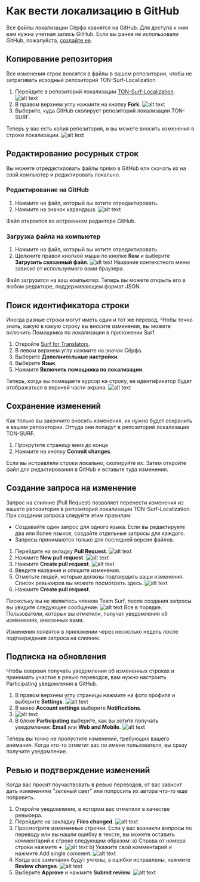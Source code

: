 # Как вести локализацию в GitHub

Все файлы локализации Сёрфа хранятся на GitHub. Для доступа к ним вам нужна учетная запись GitHub. Если вы ранее не использовали GitHub, пожалуйста, [создайте ее](https://github.com/signup?ref_cta=Sign+up&ref_loc=header+logged+out&ref_page=%2F&source=header-home).

## Копирование репозитория

Все изменения строк вносятся в файлы в вашем репозитории, чтобы не затрагивать исходный репозиторий TON-Surf-Localization.

1. Перейдите в репозиторий локализации [TON-Surf-Localization](https://github.com/tonlabs/TON-Surf-Localization).
   ![alt text](images/screenshot-00.png)
2. В правом верхнем углу нажмите на кнопку **Fork**.
   ![alt text](images/screenshot-01.png)
3. Выберите, куда GitHub скопирует репозиторий локализации TON-SURF.

Теперь у вас есть копия репозитория, и вы можете вносить изменения в строки локализации.
![alt text](images/screenshot-02.png)

## Редактирование ресурных строк
Вы можете отредактировать файлы прямо в GitHub или скачать их на свой компьютер и редактировать локально.

### Редактирование на GitHub
1. Нажмите на файл, который вы хотите отредактировать.
2. Нажмите на значок карандаша.
   ![alt text](images/screenshot-03.png)

Файл откроется во встроенном редакторе GitHub.

### Загрузка файла на компьютер
1. Нажмите на файл, который вы хотите отредактировать.
2. Щелкните правой кнопкой мыши по кнопке **Raw** и выберите **Загрузить связанный файл**.
   ![alt text](images/screenshot-04.png)
   Название контекстного меню зависит от используемого вами браузера.

Файл загрузится на ваш компьютер. Теперь вы можете открыть его в любом редакторе, поддерживающем формат JSON.

## Поиск идентификатора строки
Иногда разные строки могут иметь один и тот же перевод. Чтобы точно знать, какую в какую строку вы вносите изменения, вы можете включить Помощника по локализации в приложении Surf.

1. Откройте [Surf for Translators](https://ton-surf-translate.firebaseapp.com/).
2. В левом верхнем углу нажмите на значок Сёрфа.
3. Выберите **Дополнительные настройки**.
4. Выберите **Язык**.
5. Нажмите **Включить помощника по локализации**.

Теперь, когда вы помещаете курсор на строку, ее идентификатор будет отображаться в верхней части экрана.
![alt text](images/screenshot-05.png)

## Сохранение изменений
Как только вы закончите вносить изменения, их нужно будет сохранить в вашем репозитории. Оттуда они попадут в репозиторий локализации TON-SURF.

1. Прокрутите страницу вниз до конца
2. Нажмите на кнопку **Commit changes**.

Если вы исправляли строки локально, скопируйте их. Затем откройте файл для редактирования в GitHub и вставьте туда изменения.

## Создание запроса на изменение
Запрос на слияние (Pull Request) позволяет перенести изменения из вашего репозитория в репозиторий локализации TON-Surf-Localization. При создании запроса следуйте этим правилам:
- Создавайте один запрос для одного языка. Если вы редактируете два или более языков, создайте отдельные запросы для каждого.
- Запросы принимаются только для последней версии файлов.

1. Перейдите на вкладку **Pull Request**.
   ![alt text](images/screenshot-06.png) 
2. Нажмите **New pull request**. 
   ![alt text](images/screenshot-07.png)
3. Нажмите **Create pull request**.
   ![alt text](images/screenshot-08.png)
4. Введите название и опишите изменения.
5. Отметьте людей, которые должны подтвердить ваши изменения. Список ревьюиров вы можете посмотреть здесь.
   ![alt text](images/screenshot-09.png)
6. Нажмите **Create pull request**.

Поскольку вы не являетесь членом Team Surf, после создания запросы вы увидите следующее сообщение:
![alt text](images/screenshot-10.png)
Все в порядке. Пользователи, которых вы отметили, получат уведомления об изменениях, внесенных вами.

Изменения появятся в приложении через несколько недель после подтверждения запроса на слияние.

## Подписка на обновления
Чтобы вовремя получать уведомления об измененных строках и принимать участие в ревью переводов, вам нужно настроить Participating уведомления в GitHub.

1. В правом верхнем углу страницы нажмите на фото профиля и выберите **Settings**.
   ![alt text](images/screenshot-11.png)
2. В меню **Account settings** выберите **Notifications**.
3. ![alt text](images/screenshot-12.png)
4. В блоке **Participating** выберите, как вы хотите получать уведомления: **Email** или **Web and Mobile**.
   ![alt text](images/screenshot-13.png)

Теперь вы точно не пропустите изменений, требующих вашего внимания. Когда кто-то отметит вас по имени пользователя, вы сразу получите уведомление.

## Ревью и подтверждение изменений
Когда вас просят поучаствовать в ревью переводов, от вас зависит дать изменениям "зеленый свет" или попросить их автора что-то еще поправить.

1. Откройте уведомление, в котором вас отметили в качестве ревьюера.
2. Перейдите на закладку **Files changed**.
   ![alt text](images/screenshot-14.png)
3. Просмотрите измененные строчки. Если у вас возникли вопросы по переводу или вы нашли ошибку в тексте, вы можете оставить комментарий к строке следующим образом:
   a) Справа от номера строки нажмите **+**.
   ![alt text](images/screenshot-15.png)
   b) Укажите свой комментарий и нажмите Add single comment.
   ![alt text](images/screenshot-18.png)  
4. Когда все замечания будут учтены, а ошибки исправлены, нажмите **Review changes**.
   ![alt text](images/screenshot-16.png)
5. Выберите **Approve** и нажмите **Submit review**.
   ![alt text](images/screenshot-17.png)